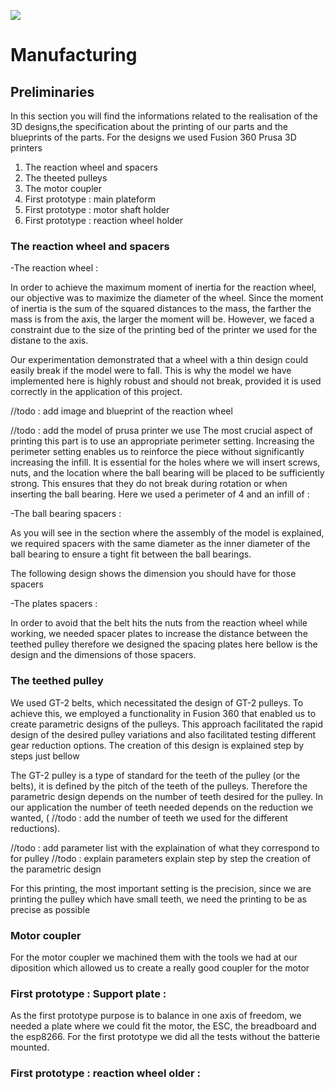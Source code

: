 

![](/images/logo-epfl-1024x576.png)


# Manufacturing


## Preliminaries

In this section you will find the informations related to the realisation of the 3D designs,the specification about the printing of our parts and the blueprints of the parts. For the designs we used Fusion 360 Prusa 3D printers

1. The reaction wheel and spacers
2. The theeted pulleys
3. The motor coupler
4. First prototype : main plateform
5. First prototype : motor shaft holder
6. First prototype : reaction wheel holder
 
### The reaction wheel and spacers

-The reaction wheel : 

In order to achieve the maximum moment of inertia for the reaction wheel, our objective was to maximize the diameter of the wheel. Since the moment of inertia is the sum of the squared distances to the mass, the farther the mass is from the axis, the larger the moment will be. However, we faced a constraint due to the size of the printing bed of the printer we used for the distane to the axis.

Our experimentation demonstrated that a wheel with a thin design could easily break if the model were to fall. This is why the model we have implemented here is highly robust and should not break, provided it is used correctly in the application of this project.

//todo : add image and blueprint of the reaction wheel

//todo : add the model of prusa printer we use
The most crucial aspect of printing this part is to use an appropriate perimeter setting. Increasing the perimeter setting enables us to reinforce the piece without significantly increasing the infill. It is essential for the holes where we will insert screws, nuts, and the location where the ball bearing will be placed to be sufficiently strong. This ensures that they do not break during rotation or when inserting the ball bearing. Here we used a perimeter of 4 and an infill of :


-The ball bearing spacers : 

As you will see in the section where the assembly of the model is explained, we required spacers with the same diameter as the inner diameter of the ball bearing to ensure a tight fit between the ball bearings.

The following design shows the dimension you should have for those spacers

-The plates spacers : 

In order to avoid that the belt hits the nuts from the reaction wheel while working, we needed spacer plates to increase the distance between the teethed pulley therefore we designed the spacing plates here bellow is the design and the dimensions of those spacers.


### The teethed pulley

We used GT-2 belts, which necessitated the design of GT-2 pulleys. To achieve this, we employed a functionality in Fusion 360 that enabled us to create parametric designs of the pulleys. This approach facilitated the rapid design of the desired pulley variations and also facilitated testing different gear reduction options. The creation of this design is explained step by steps just bellow

The GT-2 pulley is a type of standard for the teeth of the pulley (or the belts), it is defined by the pitch of the teeth of the pulleys. Therefore the parametric design depends on the number of teeth desired for the pulley. In our application the number of teeth needed depends on the reduction we wanted, ( //todo : add the number of teeth we used for the different reductions).

//todo : add parameter list with the explaination of what they correspond to for pulley
//todo : explain parameters explain step by step the creation of the parametric design 

For this printing, the most important setting is the precision, since we are printing the pulley which have small teeth, we need the printing to be as precise as possible


### Motor coupler

For the motor coupler we machined them with the tools we had at our diposition which allowed us to create a really good coupler for the motor



### First prototype : Support plate : 

As the first prototype purpose is to balance in one axis of freedom, we needed a plate where we could fit the motor, the ESC, the breadboard and the esp8266. For the first prototype we did all the tests without the batterie mounted.

### First prototype : reaction wheel older : 


